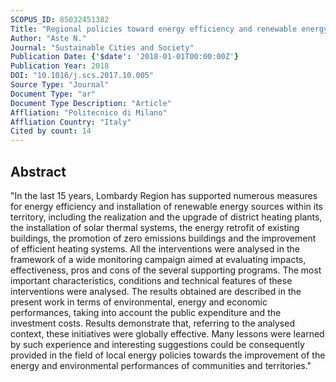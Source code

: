 ```yaml
---
SCOPUS_ID: 85032451382
Title: "Regional policies toward energy efficiency and renewable energy sources integration: Results of a wide monitoring campaign"
Author: "Aste N."
Journal: "Sustainable Cities and Society"
Publication Date: {'$date': '2018-01-01T00:00:00Z'}
Publication Year: 2018
DOI: "10.1016/j.scs.2017.10.005"
Source Type: "Journal"
Document Type: "ar"
Document Type Description: "Article"
Affliation: "Politecnico di Milano"
Affliation Country: "Italy"
Cited by count: 14
---
```


## Abstract
"In the last 15 years, Lombardy Region has supported numerous measures for energy efficiency and installation of renewable energy sources within its territory, including the realization and the upgrade of district heating plants, the installation of solar thermal systems, the energy retrofit of existing buildings, the promotion of zero emissions buildings and the improvement of efficient heating systems. All the interventions were analysed in the framework of a wide monitoring campaign aimed at evaluating impacts, effectiveness, pros and cons of the several supporting programs. The most important characteristics, conditions and technical features of these interventions were analysed. The results obtained are described in the present work in terms of environmental, energy and economic performances, taking into account the public expenditure and the investment costs. Results demonstrate that, referring to the analysed context, these initiatives were globally effective. Many lessons were learned by such experience and interesting suggestions could be consequently provided in the field of local energy policies towards the improvement of the energy and environmental performances of communities and territories."
